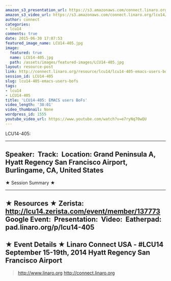 ```yaml
---
amazon_s3_presentation_url: https://s3.amazonaws.com/connect.linaro.org/hkg15/Videos/09-18-Thursday/LCU14-405.pdf
amazon_s3_video_url: https://s3.amazonaws.com/connect.linaro.org/lcu14/videos/09-18-Thursday/LCU14-405-+EMACS+users+BoFs.mp4
author: connect
categories:
- lcu14
comments: true
date: 2015-06-30 17:07:53
featured_image_name: LCU14-405.jpg
image:
  featured: true
  name: LCU14-405.jpg
  path: /assets/images/featured-images/LCU14-405.jpg
layout: resource-post
link: http://connect.linaro.org/resource/lcu14/lcu14-405-emacs-users-bofs/
session_id: LCU14-405
slug: lcu14-405-emacs-users-bofs
tags:
- lcu14
- LCU14-405
title: 'LCU14-405: EMACS users BoFs'
video_length: '38:01'
video_thumbnail: None
wordpress_id: 1555
youtube_video_url: https://www.youtube.com/watch?v=e7ryNq70wQU
---
```


LCU14-405: 

---------------------------------------------------

Speaker: 
Track: 
Location: Grand Peninsula A, Hyatt Regency San Francisco Airport, Burlingame, CA, United States
---------------------------------------------------

★ Session Summary ★

---------------------------------------------------

★ Resources ★
Zerista: http://lcu14.zerista.com/event/member/137773
Google Event: 
Presentation: 
Video: 
Eatherpad: pad.linaro.org/p/lcu14-405
---------------------------------------------------

★ Event Details ★
Linaro Connect USA - #LCU14
September 15-19th, 2014
Hyatt Regency San Francisco Airport
---------------------------------------------------

> http://www.linaro.org
> http://connect.linaro.org